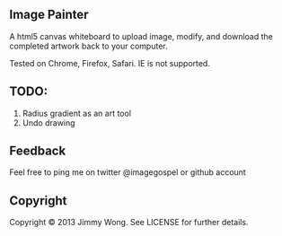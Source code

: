 Image Painter
-------------

A html5 canvas whiteboard to upload image, modify, and download the completed artwork back to your computer.

Tested on Chrome, Firefox, Safari. IE is not supported.

TODO:
-----

1. Radius gradient as an art tool
2. Undo drawing

Feedback
-----------
Feel free to ping me on twitter @imagegospel or github account

Copyright
---------
Copyright © 2013 Jimmy Wong. See LICENSE for further details.
